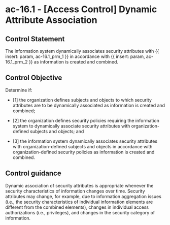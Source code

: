 # ac-16.1 - \[Access Control\] Dynamic Attribute Association

## Control Statement

The information system dynamically associates security attributes with {{ insert: param, ac-16.1_prm_1 }} in accordance with {{ insert: param, ac-16.1_prm_2 }} as information is created and combined.

## Control Objective

Determine if:

- \[1\] the organization defines subjects and objects to which security attributes are to be dynamically associated as information is created and combined;

- \[2\] the organization defines security policies requiring the information system to dynamically associate security attributes with organization-defined subjects and objects; and

- \[3\] the information system dynamically associates security attributes with organization-defined subjects and objects in accordance with organization-defined security policies as information is created and combined.

## Control guidance

Dynamic association of security attributes is appropriate whenever the security characteristics of information changes over time. Security attributes may change, for example, due to information aggregation issues (i.e., the security characteristics of individual information elements are different from the combined elements), changes in individual access authorizations (i.e., privileges), and changes in the security category of information.
